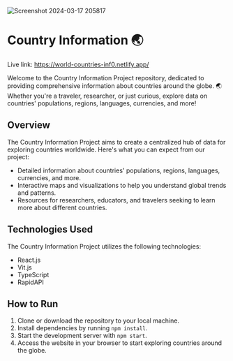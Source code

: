![Screenshot 2024-03-17 205817](https://github.com/chroll0/Countries/assets/89222386/5cc508bb-b390-43fb-a779-07cd8e3ef886)

# Country Information 🌏

Live link: https://world-countries-inf0.netlify.app/

Welcome to the Country Information Project repository, dedicated to providing comprehensive information about countries around the globe. 🌏 Whether you're a traveler, researcher, or just curious, explore data on countries' populations, regions, languages, currencies, and more!

## Overview

The Country Information Project aims to create a centralized hub of data for exploring countries worldwide. Here's what you can expect from our project:

- Detailed information about countries' populations, regions, languages, currencies, and more.
- Interactive maps and visualizations to help you understand global trends and patterns.
- Resources for researchers, educators, and travelers seeking to learn more about different countries.

## Technologies Used

The Country Information Project utilizes the following technologies:

- React.js
- Vit.js
- TypeScript
- RapidAPI

## How to Run

1. Clone or download the repository to your local machine.
2. Install dependencies by running `npm install`.
3. Start the development server with `npm start`.
4. Access the website in your browser to start exploring countries around the globe.

